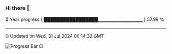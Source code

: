 ### Hi there 👋

⏳ Year progress { █████████████████▁▁▁▁▁▁▁▁▁▁▁▁▁ } 57.99 %

---

⏰ Updated on Wed, 31 Jul 2024 06:14:32 GMT

![Progress Bar CI](https://github.com/liununu/liununu/workflows/Progress%20Bar%20CI/badge.svg)

